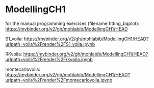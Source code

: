 # ModellingCH1
for the manual programming exercises (filename:fitting_bqplot): https://mybinder.org/v2/gh/mohlabib/ModellingCH1/HEAD

S1_voila: https://mybinder.org/v2/gh/mohlabib/ModellingCH1/HEAD?urlpath=voila%2Frender%2FS1_voila.ipynb

RKvoila: https://mybinder.org/v2/gh/mohlabib/ModellingCH1/HEAD?urlpath=voila%2Frender%2Frkvoila.ipynb

montecarlovoila: https://mybinder.org/v2/gh/mohlabib/ModellingCH1/HEAD?urlpath=voila%2Frender%2Fmontecarlovoila.ipynb

